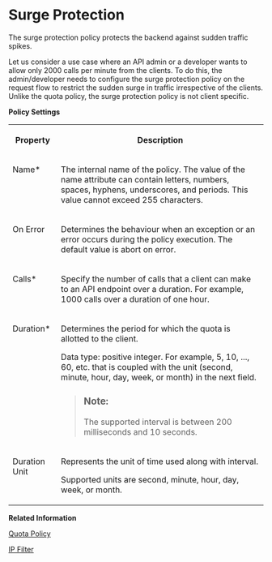 <!-- loio3d14745b85894b28abe780504c107373 -->

# Surge Protection

The surge protection policy protects the backend against sudden traffic spikes.

Let us consider a use case where an API admin or a developer wants to allow only 2000 calls per minute from the clients. To do this, the admin/developer needs to configure the surge protection policy on the request flow to restrict the sudden surge in traffic irrespective of the clients. Unlike the quota policy, the surge protection policy is not client specific.

**Policy Settings**


<table>
<tr>
<th valign="top">

Property

</th>
<th valign="top">

Description

</th>
</tr>
<tr>
<td valign="top">

Name\*

</td>
<td valign="top">

The internal name of the policy. The value of the name attribute can contain letters, numbers, spaces, hyphens, underscores, and periods. This value cannot exceed 255 characters.

</td>
</tr>
<tr>
<td valign="top">

On Error

</td>
<td valign="top">

Determines the behaviour when an exception or an error occurs during the policy execution. The default value is abort on error.

</td>
</tr>
<tr>
<td valign="top">

Calls\*

</td>
<td valign="top">

Specify the number of calls that a client can make to an API endpoint over a duration. For example, 1000 calls over a duration of one hour.

</td>
</tr>
<tr>
<td valign="top">

Duration\*

</td>
<td valign="top">

Determines the period for which the quota is allotted to the client.

Data type: positive integer. For example, 5, 10, ..., 60, etc. that is coupled with the unit \(second, minute, hour, day, week, or month\) in the next field.

> ### Note:  
> The supported interval is between 200 milliseconds and 10 seconds.



</td>
</tr>
<tr>
<td valign="top">

Duration Unit

</td>
<td valign="top">

Represents the unit of time used along with interval.

Supported units are second, minute, hour, day, week, or month.

</td>
</tr>
</table>

**Related Information**  


[Quota Policy](quota-policy-2aecf15.md "The Quota policy defines the number of request messages an application can submit to an API endpoint over a given period of time.")

[IP Filter](ip-filter-3a8b424.md "The IP filter policy allows or denies calls from specific IP addresses or address ranges.")


